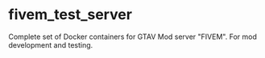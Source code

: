 # fivem_test_server
Complete set of Docker containers for GTAV Mod server "FIVEM". For mod development and testing.
